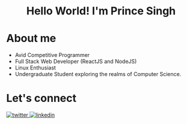 <div align='center'>
  
# Hello World! I'm Prince Singh
</div>

# About me
- Avid Competitive Programmer
- Full Stack Web Developer (ReactJS and NodeJS)
- Linux Enthusiast
- Undergraduate Student exploring the realms of Computer Science.


<h1> Let's connect </h1>
<div>
  <a href="https://twitter.com/mrprince0088" target="_blank">
    <img src=https://img.shields.io/badge/twitter-%2300acee.svg?&style=for-the-badge&logo=twitter&logoColor=white alt=twitter style="margin-bottom: 5px;" />
  </a>
  <a href="https://linkedin.com/in/mrprince88" target="_blank">
    <img src=https://img.shields.io/badge/linkedin-%231E77B5.svg?&style=for-the-badge&logo=linkedin&logoColor=white alt=linkedin style="margin-bottom: 5px;" />
  </a>
</div>
